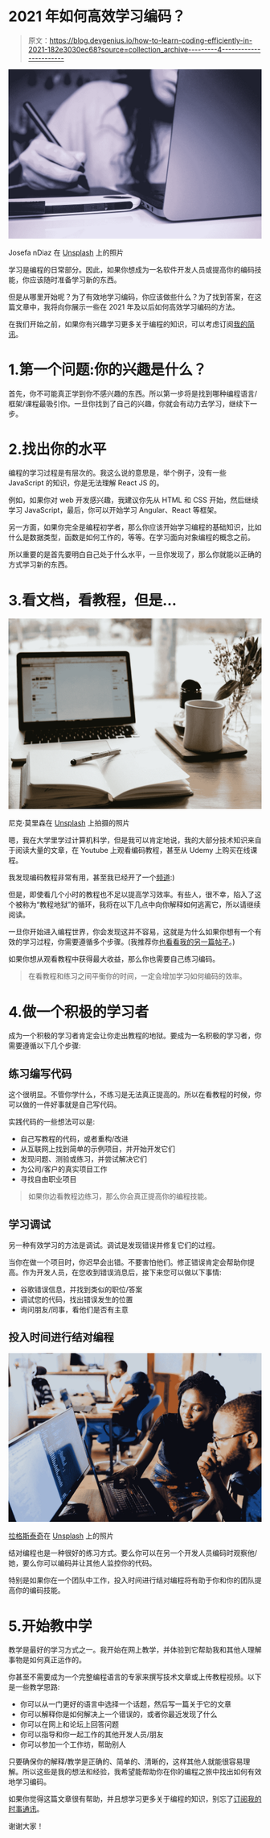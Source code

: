 # 2021 年如何高效学习编码？

> 原文：<https://blog.devgenius.io/how-to-learn-coding-efficiently-in-2021-182e3030ec68?source=collection_archive---------4----------------------->

![](img/87dd8bc29ddf84a395afc957d29ef5c6.png)

Josefa nDiaz 在 [Unsplash](https://unsplash.com?utm_source=medium&utm_medium=referral) 上的照片

学习是编程的日常部分。因此，如果你想成为一名软件开发人员或提高你的编码技能，你应该随时准备学习新的东西。

但是从哪里开始呢？为了有效地学习编码，你应该做些什么？为了找到答案，在这篇文章中，我将向你展示一些在 2021 年及以后如何高效学习编码的方法。

在我们开始之前，如果你有兴趣学习更多关于编程的知识，可以考虑订阅[我的简讯](https://bit.ly/2KXEBsv)。

# 1.第一个问题:你的兴趣是什么？

首先，你不可能真正学到你不感兴趣的东西。所以第一步将是找到哪种编程语言/框架/课程最吸引你。一旦你找到了自己的兴趣，你就会有动力去学习，继续下一步。

# 2.找出你的水平

编程的学习过程是有层次的。我这么说的意思是，举个例子，没有一些 JavaScript 的知识，你是无法理解 React JS 的。

例如，如果你对 web 开发感兴趣，我建议你先从 HTML 和 CSS 开始，然后继续学习 JavaScript，最后，你可以开始学习 Angular、React 等框架。

另一方面，如果你完全是编程初学者，那么你应该开始学习编程的基础知识，比如什么是数据类型，函数是如何工作的，等等。在学习面向对象编程的概念之前。

所以重要的是首先要明白自己处于什么水平，一旦你发现了，那么你就能以正确的方式学习新的东西。

# 3.看文档，看教程，但是…

![](img/7b49da51ef9b40023a57c987005d6d91.png)

尼克·莫里森在 [Unsplash](https://unsplash.com?utm_source=medium&utm_medium=referral) 上拍摄的照片

嗯，我在大学里学过计算机科学，但是我可以肯定地说，我的大部分技术知识来自于阅读大量的文章，在 Youtube 上观看编码教程，甚至从 Udemy 上购买在线课程。

我发现编码教程非常有用，甚至我已经开了一个[频道](https://www.youtube.com/channel/UC1EgYPCvKCXFn8HlpoJwY3Q):)

但是，即使看几个小时的教程也不足以提高学习效率。有些人，很不幸，陷入了这个被称为“教程地狱”的循环，我将在以下几点中向你解释如何逃离它，所以请继续阅读。

一旦你开始进入编程世界，你会发现这并不容易，这就是为什么如果你想有一个有效的学习过程，你需要遵循多个步骤。(我推荐你[也看看我的另一篇帖子](https://medium.com/better-programming/how-to-deal-with-the-difficulties-of-programming-4258887922f9)。)

如果你想从观看教程中获得最大收益，那么你也需要自己练习编码。

> 在看教程和练习之间平衡你的时间，一定会增加学习如何编码的效率。

# 4.做一个积极的学习者

成为一个积极的学习者肯定会让你走出教程的地狱。要成为一名积极的学习者，你需要遵循以下几个步骤:

## 练习编写代码

这个很明显。不管你学什么，不练习是无法真正提高的。所以在看教程的时候，你可以做的一件好事就是自己写代码。

实践代码的一些想法可以是:

*   自己写教程的代码，或者重构/改进
*   从互联网上找到简单的示例项目，并开始开发它们
*   发现问题、测验或练习，并尝试解决它们
*   为公司/客户的真实项目工作
*   寻找自由职业项目

> 如果你边看教程边练习，那么你会真正提高你的编程技能。

## 学习调试

另一种有效学习的方法是调试。调试是发现错误并修复它们的过程。

当你在做一个项目时，你迟早会出错。不要害怕他们。修正错误肯定会帮助你提高。作为开发人员，在您收到错误消息后，接下来您可以做以下事情:

*   谷歌错误信息，并找到类似的职位/答案
*   调试您的代码，找出错误发生的位置
*   询问朋友/同事，看他们是否有主意

## 投入时间进行结对编程

![](img/dfc104868298ff93cfca2aba753983f7.png)

[拉格斯泰奇](https://unsplash.com/@heylagostechie?utm_source=medium&utm_medium=referral)在 [Unsplash](https://unsplash.com?utm_source=medium&utm_medium=referral) 上的照片

结对编程也是一种很好的练习方式。要么你可以在另一个开发人员编码时观察他/她，要么你可以编码并让其他人监控你的代码。

特别是如果你在一个团队中工作，投入时间进行结对编程将有助于你和你的团队提高你的编码技能。

# 5.开始教中学

教学是最好的学习方式之一。我开始在网上教学，并体验到它帮助我和其他人理解事物是如何真正运作的。

你甚至不需要成为一个完整编程语言的专家来撰写技术文章或上传教程视频。以下是一些教学思路:

*   你可以从一门更好的语言中选择一个话题，然后写一篇关于它的文章
*   你可以解释你是如何解决上一个错误的，或者你最近发现了什么
*   你可以在网上和论坛上回答问题
*   你可以指导和你一起工作的其他开发人员/朋友
*   你可以参加一个工作坊，帮助别人

只要确保你的解释/教学是正确的、简单的、清晰的，这样其他人就能很容易理解。所以这些是我的想法和经验，我希望能帮助你在你的编程之旅中找出如何有效地学习编码。

如果你觉得这篇文章很有帮助，并且想学习更多关于编程的知识，别忘了[订阅我的时事通讯](https://bit.ly/2KXEBsv)。

谢谢大家！